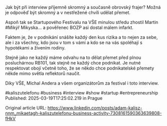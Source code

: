 Jak být při interview příjemně skromný a současně obrovský frajer? Možná je odpověď být skromný a v nestřežené chvíli udělat přemet.


Aspoň tak se Startupového Festivalu na VŠE minulou středu zhostil Martin #Mikýř Mikyska... a pověřenec BOZP asi dostal málem infarkt.


Faktem je, že v podnikání snášíte každý den kus rizika a to nejen za sebe, ale i za všechny, kdo jsou v tom s vámi a kdo se na vás spoléhají s hypotékami a živením rodiny.


Stejně jako ne každý máme odvahu na to dělat přemet před plnou posluchárnou RB101, tak stejně ne každý chce podnikat. Je nutné respektovat obojí včetně toho, že se někdo chce podnikatelské přemety někde mimo světla reflektorů naučit.


Díky VŠE, Michal Andera a všem organizátorům za festival i toto interview.


#kaliszutelefonu #business #interview #show #startup #entrepreneurship
Published: 2025-03-19T17:25:02.219 in Prague

Original article URL: https://www.linkedin.com/posts/adam-kalisz-nnm_mikaetagh-kaliszutelefonu-business-activity-7308161590363639808-fHkV

[](./media/martin-mikýř-mikyska.mp4)